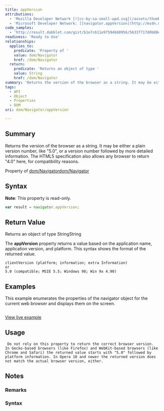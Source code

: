 ```yaml
---
title: appVersion
attributions:
  - 'Mozilla Developer Network [![cc-by-sa-small-wpd.svg](/assets/thumb/8/8c/cc-by-sa-small-wpd.svg/120px-cc-by-sa-small-wpd.svg.png)](http://creativecommons.org/licenses/by-sa/3.0/us/): [[navigator.appVersion](https://developer.mozilla.org/en-US/docs/Web/API/NavigatorID.appVersion) Article]'
  - 'Microsoft Developer Network: [[navigator.appVersion](http://msdn.microsoft.com/en-us/library/ie/ms533080(v=vs.85).aspx) Article]'
code_samples:
  - 'http://result.dabblet.com/gist/b1e7c611e97594b60956/56337717d0b88e99b8944707d60bb7072b359788'
readiness: 'Ready to Use'
relationships:
  applies_to:
    predicate: 'Property of '
    value: dom/Navigator
    href: /dom/Navigator
  return:
    predicate: 'Returns an object of type '
    value: String
    href: /dom/Navigator
summary: 'Returns the version of the browser as a string. It may be either a plain version number, like &quot;5.0&quot;, or a version number followed by more detailed information. The HTML5 specification also allows any browser to return &quot;4.0&quot; here, for compatibility reasons.'
tags:
  - API
  - Object
  - Properties
  - DOM
uri: dom/Navigator/appVersion

---
```

## <span>Summary</span>

Returns the version of the browser as a string. It may be either a plain version number, like &quot;5.0&quot;, or a version number followed by more detailed information. The HTML5 specification also allows any browser to return &quot;4.0&quot; here, for compatibility reasons.

Property of [dom/Navigator](/dom/Navigator)[dom/Navigator](/dom/Navigator)

## <span>Syntax</span>

**Note**: This property is read-only.

``` js
var result = navigator.appVersion;
```

## <span>Return Value</span>

Returns an object of type StringString

The **appVersion** property returns a value based on the application name, application version, and platform. This syntax shows the format of the returned value.

    clientVersion (platform; information; extra Information)
    or
    5.0 (compatible; MSIE 5.5; Windows 98; Win 9x 4.90)

## <span>Examples</span>

This example enumerates the properties of the navigator object for the current web browser and displays them on the screen.

``` js

```

[View live example](http://result.dabblet.com/gist/b1e7c611e97594b60956/56337717d0b88e99b8944707d60bb7072b359788)

## <span>Usage</span>

     Do not rely on this property to return the correct browser version. In Gecko-based browsers (like Firefox) and WebKit-based browsers (like Chrome and Safari) the returned value starts with "5.0" followed by platform information. In Opera 10 and newer the returned version does not match the actual browser version, either.

## <span>Notes</span>

### <span>Remarks</span>

### <span>Syntax</span>